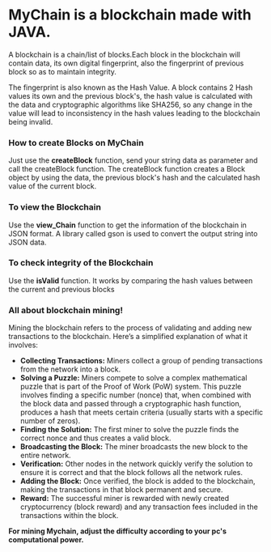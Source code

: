 <h1>MyChain is a blockchain made with JAVA.</h1>

<p>
A blockchain is a chain/list of blocks.Each block in the blockchain will contain data, its own digital fingerprint, also the fingerprint of previous block so as to maintain integrity.

The fingerprint is also known as the Hash Value.
A block contains 2 Hash values its own and the previous block's, the hash value is calculated with the data and cryptographic algorithms like SHA256, so any change in the value will lead to inconsistency in the hash values leading to the blockchain being invalid.

</p>

<h3>How to create Blocks on MyChain</h3>
<p>
Just use the <span><b>createBlock</b></span> function, send your string data as parameter and call the createBlock function.
The createBlock function creates a Block object by using the data, the previous block's hash and the calculated hash value of the current block.
</p>

<h3>To view the Blockchain</h3>
<p>Use the <span><b>view_Chain</b></span> function to get the information of the blockchain in JSON format.
A library called gson is used to convert the output string into JSON data.
</p>

<h3>To check integrity of the Blockchain</h3>
<p>Use the <span><b>isValid</b></span> function.
It works by comparing the hash values between the current and previous blocks 
 </p>

<h3>All about blockchain mining!</h3>
<p>
Mining the blockchain refers to the process of validating and adding new transactions to the blockchain.
Here’s a simplified explanation of what it involves:
<ul>
<li><b>Collecting Transactions:</b> Miners collect a group of pending transactions from the network into a block.</li>
<li><b>Solving a Puzzle:</b> Miners compete to solve a complex mathematical puzzle that is part of the Proof of Work (PoW) system. This puzzle involves finding a specific number (nonce) that, when combined with the block data and passed through a cryptographic hash function, produces a hash that meets certain criteria (usually starts with a specific number of zeros).</li>
<li><b>Finding the Solution:</b> The first miner to solve the puzzle finds the correct nonce and thus creates a valid block.</li>
<li><b>Broadcasting the Block:</b> The miner broadcasts the new block to the entire network.</li>
<li><b>Verification:</b> Other nodes in the network quickly verify the solution to ensure it is correct and that the block follows all the network rules.</li>
<li><b>Adding the Block:</b> Once verified, the block is added to the blockchain, making the transactions in that block permanent and secure.</li>
<li><b>Reward:</b> The successful miner is rewarded with newly created cryptocurrency (block reward) and any transaction fees included in the transactions within the block.</li>
</ul>

<b>For mining Mychain, adjust the difficulty according to your pc's computational power.</b>

</p>
